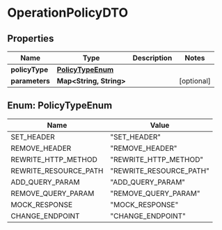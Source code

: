 

# OperationPolicyDTO

## Properties

Name | Type | Description | Notes
------------ | ------------- | ------------- | -------------
**policyType** | [**PolicyTypeEnum**](#PolicyTypeEnum) |  | 
**parameters** | **Map&lt;String, String&gt;** |  |  [optional]



## Enum: PolicyTypeEnum

Name | Value
---- | -----
SET_HEADER | &quot;SET_HEADER&quot;
REMOVE_HEADER | &quot;REMOVE_HEADER&quot;
REWRITE_HTTP_METHOD | &quot;REWRITE_HTTP_METHOD&quot;
REWRITE_RESOURCE_PATH | &quot;REWRITE_RESOURCE_PATH&quot;
ADD_QUERY_PARAM | &quot;ADD_QUERY_PARAM&quot;
REMOVE_QUERY_PARAM | &quot;REMOVE_QUERY_PARAM&quot;
MOCK_RESPONSE | &quot;MOCK_RESPONSE&quot;
CHANGE_ENDPOINT | &quot;CHANGE_ENDPOINT&quot;



